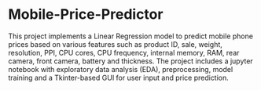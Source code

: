 # Mobile-Price-Predictor
This project implements a Linear Regression model to predict mobile phone prices based on various features such as product ID, sale, weight, resolution, PPI, CPU cores, CPU frequency, internal memory, RAM, rear camera, front camera, battery and thickness. The project includes a jupyter notebook with exploratory data analysis (EDA), preprocessing, model training and a Tkinter-based GUI for user input and price prediction.
